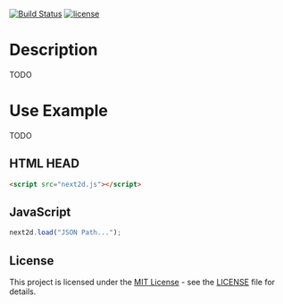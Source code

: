[![Build Status](https://staging.travis-ci.com/Next2D/Player.svg?branch=develop)](https://staging.travis-ci.com/Next2D/Player)
[![license](https://img.shields.io/github/license/liyasthomas/banner.svg)](https://github.com/Next2D/Player/blob/main/LICENSE)

# Description
TODO

# Use Example
TODO

## HTML HEAD
```html
<script src="next2d.js"></script>
```

## JavaScript
```javascript
next2d.load("JSON Path...");
```

## License

This project is licensed under the [MIT License](https://opensource.org/licenses/MIT) - see the [LICENSE](LICENSE) file for details.